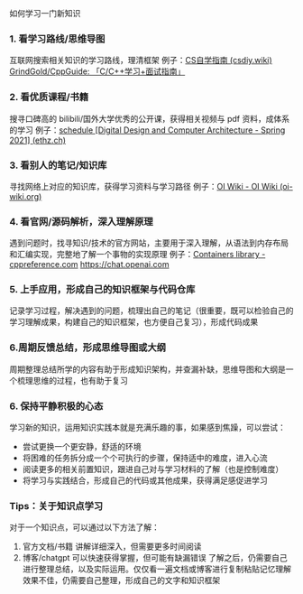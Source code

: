 如何学习一门新知识
### 1. 看学习路线/思维导图
互联网搜索相关知识的学习路线，理清框架
例子：[CS自学指南 (csdiy.wiki)](https://csdiy.wiki/)
[GrindGold/CppGuide: 「C/C++学习+面试指南」](https://github.com/GrindGold/CppGuide)

### 2. 看优质课程/书籍
搜寻口碑高的 bilibili/国外大学优秀的公开课，获得相关视频与 pdf 资料，成体系的学习
例子：[schedule [Digital Design and Computer Architecture - Spring 2021] (ethz.ch)](https://safari.ethz.ch/digitaltechnik/spring2021/doku.php?id=schedule)
### 3. 看别人的笔记/知识库
寻找网络上对应的知识库，获得学习资料与学习路径
例子：[OI Wiki - OI Wiki (oi-wiki.org)](https://oi-wiki.org/)

### 4. 看官网/源码解析，深入理解原理
遇到问题时，找寻知识/技术的官方网站，主要用于深入理解，从语法到内存布局和汇编实现，完整地了解一个事物的实现原理
例子：[Containers library - cppreference.com](https://en.cppreference.com/w/cpp/container)
https://chat.openai.com

### 5. 上手应用，形成自己的知识框架与代码仓库
记录学习过程，解决遇到的问题，梳理出自己的笔记（很重要，既可以检验自己的学习理解成果，构建自己的知识框架，也方便自己复习），形成代码成果

### 6.周期反馈总结，形成思维导图或大纲
周期整理总结所学的内容有助于形成知识架构，并查漏补缺，思维导图和大纲是一个梳理思维的过程，也有助于复习

### 6. 保持平静积极的心态
学习新的知识，运用知识实践本就是充满乐趣的事，如果感到焦躁，可以尝试：
* 尝试更换一个更安静，舒适的环境
* 将困难的任务拆分成一个个可执行的步骤，保持适中的难度，进入心流
* 阅读更多的相关前置知识，跟进自己对与学习材料的了解（也是控制难度）
* 将学习与实践结合，形成自己的代码或其他成果，获得满足感促进学习


### Tips：关于知识点学习
对于一个知识点，可以通过以下方法了解：
1. 官方文档/书籍 讲解详细深入，但需要更多时间阅读
2. 博客/chatgpt 可以快速获得掌握，但可能有缺漏错误
了解之后，仍需要自己进行整理总结，以及实际运用。仅仅看一遍文档或博客进行复制粘贴记忆理解效果不佳，仍需要自己整理，形成自己的文字和知识框架


